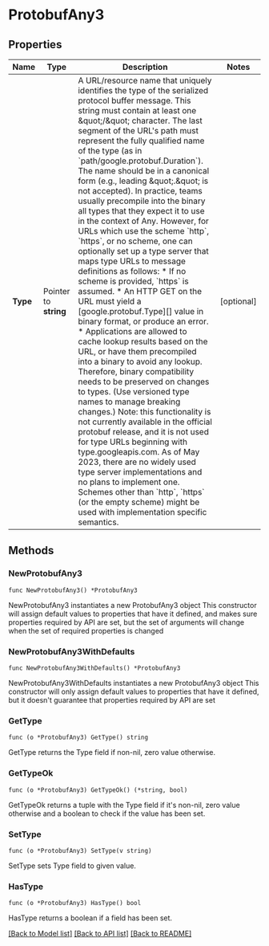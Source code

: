 # ProtobufAny3

## Properties

Name | Type | Description | Notes
------------ | ------------- | ------------- | -------------
**Type** | Pointer to **string** | A URL/resource name that uniquely identifies the type of the serialized protocol buffer message. This string must contain at least one \&quot;/\&quot; character. The last segment of the URL&#39;s path must represent the fully qualified name of the type (as in &#x60;path/google.protobuf.Duration&#x60;). The name should be in a canonical form (e.g., leading \&quot;.\&quot; is not accepted).  In practice, teams usually precompile into the binary all types that they expect it to use in the context of Any. However, for URLs which use the scheme &#x60;http&#x60;, &#x60;https&#x60;, or no scheme, one can optionally set up a type server that maps type URLs to message definitions as follows:  * If no scheme is provided, &#x60;https&#x60; is assumed. * An HTTP GET on the URL must yield a [google.protobuf.Type][]   value in binary format, or produce an error. * Applications are allowed to cache lookup results based on the   URL, or have them precompiled into a binary to avoid any   lookup. Therefore, binary compatibility needs to be preserved   on changes to types. (Use versioned type names to manage   breaking changes.)  Note: this functionality is not currently available in the official protobuf release, and it is not used for type URLs beginning with type.googleapis.com. As of May 2023, there are no widely used type server implementations and no plans to implement one.  Schemes other than &#x60;http&#x60;, &#x60;https&#x60; (or the empty scheme) might be used with implementation specific semantics. | [optional] 

## Methods

### NewProtobufAny3

`func NewProtobufAny3() *ProtobufAny3`

NewProtobufAny3 instantiates a new ProtobufAny3 object
This constructor will assign default values to properties that have it defined,
and makes sure properties required by API are set, but the set of arguments
will change when the set of required properties is changed

### NewProtobufAny3WithDefaults

`func NewProtobufAny3WithDefaults() *ProtobufAny3`

NewProtobufAny3WithDefaults instantiates a new ProtobufAny3 object
This constructor will only assign default values to properties that have it defined,
but it doesn't guarantee that properties required by API are set

### GetType

`func (o *ProtobufAny3) GetType() string`

GetType returns the Type field if non-nil, zero value otherwise.

### GetTypeOk

`func (o *ProtobufAny3) GetTypeOk() (*string, bool)`

GetTypeOk returns a tuple with the Type field if it's non-nil, zero value otherwise
and a boolean to check if the value has been set.

### SetType

`func (o *ProtobufAny3) SetType(v string)`

SetType sets Type field to given value.

### HasType

`func (o *ProtobufAny3) HasType() bool`

HasType returns a boolean if a field has been set.


[[Back to Model list]](../README.md#documentation-for-models) [[Back to API list]](../README.md#documentation-for-api-endpoints) [[Back to README]](../README.md)



